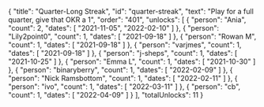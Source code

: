 {
  "title": "Quarter-Long Streak",
  "id": "quarter-streak",
  "text": "Play for a full quarter, give that OKR a 1",
  "order": "401",
  "unlocks": [
    {
      "person": "Ania",
      "count": 2,
      "dates": [
        "2021-11-05",
        "2022-02-10"
      ]
    },
    {
      "person": "Lily2point0",
      "count": 1,
      "dates": [
        "2021-09-18"
      ]
    },
    {
      "person": "Rowan M",
      "count": 1,
      "dates": [
        "2021-09-18"
      ]
    },
    {
      "person": "varjmes",
      "count": 1,
      "dates": [
        "2021-09-18"
      ]
    },
    {
      "person": "j-sheps",
      "count": 1,
      "dates": [
        "2021-10-25"
      ]
    },
    {
      "person": "Emma L",
      "count": 1,
      "dates": [
        "2021-10-30"
      ]
    },
    {
      "person": "binaryberry",
      "count": 1,
      "dates": [
        "2022-02-09"
      ]
    },
    {
      "person": "Nick Ramsbottom",
      "count": 1,
      "dates": [
        "2022-02-11"
      ]
    },
    {
      "person": "ivo",
      "count": 1,
      "dates": [
        "2022-03-11"
      ]
    },
    {
      "person": "cb",
      "count": 1,
      "dates": [
        "2022-04-09"
      ]
    }
  ],
  "totalUnlocks": 11
}